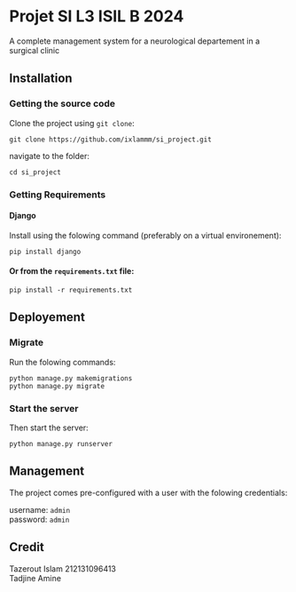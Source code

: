 # Projet SI L3 ISIL B 2024

A complete management system for a neurological departement in a surgical clinic

## Installation
### Getting the source code
Clone the project using `git clone`:

```
git clone https://github.com/ixlammm/si_project.git
```

navigate to the folder:

```
cd si_project
```

### Getting Requirements
#### Django
Install using the folowing command (preferably on a virtual environement):

```
pip install django
```

#### Or from the `requirements.txt` file:

```
pip install -r requirements.txt
```
## Deployement
### Migrate
Run the folowing commands:

```
python manage.py makemigrations
python manage.py migrate
```

### Start the server

Then start the server:

```
python manage.py runserver
```
## Management
The project comes pre-configured with a user with the folowing credentials:

username: `admin` \
password: `admin`

## Credit
Tazerout Islam 212131096413 \
Tadjine Amine
